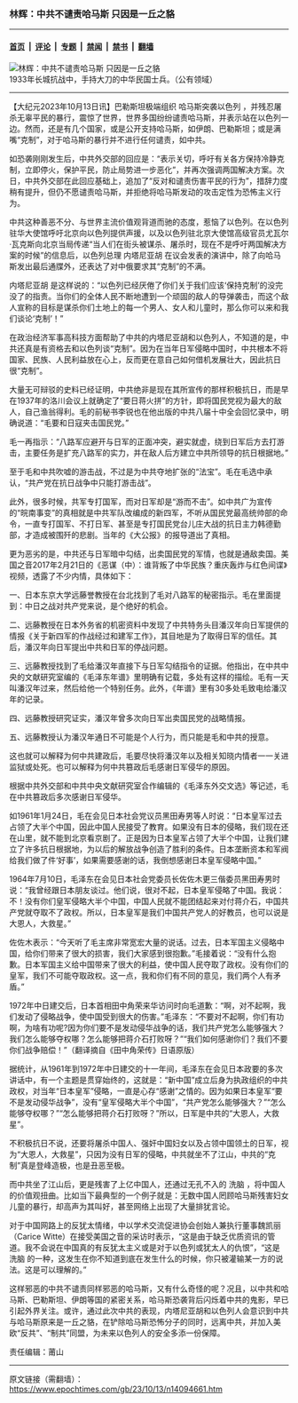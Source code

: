 ### 林辉：中共不谴责哈马斯 只因是一丘之貉

---

#### [首页](../../../..?n14094661) &nbsp;|&nbsp; [评论](../../../../../epoch-comment?n14094661) &nbsp;|&nbsp; [专题](../../../../../epoch-special?n14094661) &nbsp;|&nbsp; [禁闻](../../../../../epoch-news?n14094661) &nbsp;|&nbsp; [禁书](../../../../../books?n14094661) &nbsp;|&nbsp; [翻墙](https://github.com/gfw-breaker/nogfw/blob/master/README.md?n14094661)


<div><img alt="林辉：中共不谴责哈马斯 只因是一丘之貉" class="attachment-djy_600_400 size-djy_600_400 wp-post-image" src="https://i.epochtimes.com/assets/uploads/2021/05/id12986453-03ffd7b8a761461a368a172ab142ed61-600x400.jpg"/>
<div class="caption">
 1933年长城抗战中，手持大刀的中华民国士兵。（公有领域）
</div></div><hr/><div class="post_content" id="artbody" itemprop="articleBody">
 <!-- article content begin -->
 <p>
  【大纪元2023年10月13日讯】巴勒斯坦极端组织
  <ok href="https://www.epochtimes.com/gb/tag/%E5%93%88%E9%A9%AC%E6%96%AF%E7%AA%81%E8%A2%AD%E4%BB%A5%E8%89%B2%E5%88%97.html">
   哈马斯突袭以色列
  </ok>
  ，并残忍屠杀无辜平民的暴行，震惊了世界，世界多国纷纷谴责哈马斯，并表示站在以色列一边。然而，还是有几个国家，或是公开支持哈马斯，如伊朗、巴勒斯坦；或是满嘴“克制”，对于哈马斯的暴行并不进行任何谴责，如中共。
 </p>
 <p>
  如恐袭刚刚发生后，中共外交部的回应是：“表示关切，呼吁有关各方保持冷静克制，立即停火，保护平民，防止局势进一步恶化”，并再次强调两国解决方案。次日，中共外交部在此回应基础上，追加了“反对和谴责伤害平民的行为”，措辞力度稍有提升，但仍不愿谴责哈马斯，并拒绝将哈马斯发动的攻击定性为恐怖主义行为。
 </p>
 <p>
  中共这种善恶不分、与世界主流价值观背道而驰的态度，惹恼了以色列。在以色列驻华大使馆呼吁北京向以色列提供声援，以及以色列驻北京大使馆高级官员尤瓦尔·瓦克斯向北京当局传递“当人们在街头被谋杀、屠杀时，现在不是呼吁两国解决方案的时候”的信息后，以色列总理
  <ok href="https://www.epochtimes.com/gb/tag/%E5%86%85%E5%A1%94%E5%B0%BC%E4%BA%9A%E8%83%A1.html">
   内塔尼亚胡
  </ok>
  在议会发表的演讲中，除了向哈马斯发出最后通牒外，还表达了对中俄要求其“克制”的不满。
 </p>
 <p>
  <ok href="https://www.epochtimes.com/gb/tag/%E5%86%85%E5%A1%94%E5%B0%BC%E4%BA%9A%E8%83%A1.html">
   内塔尼亚胡
  </ok>
  是这样说的：“以色列已经厌倦了你们关于我们应该‘保持克制’的没完没了的指责。当你们的全体人民不断地遭到一个顽固的敌人的导弹袭击，而这个敌人宣称的目标是谋杀你们土地上的每一个男人、女人和儿童时，那么你可以来和我们谈论‘克制’！”
 </p>
 <p>
  在政治经济军事高科技方面帮助了中共的内塔尼亚胡和以色列人，不知道的是，中共还真是有资格去和以色列谈“克制”。因为在当年日军侵略中国时，中共根本不将国家、民族、人民利益放在心上，反而更在意自己如何借机发展壮大，因此抗日很“克制”。
 </p>
 <p>
  大量无可辩驳的史料已经证明，中共绝非是现在其所宣传的那样积极抗日，而是早在1937年的洛川会议上就确定了“要日蒋火拼”的方针，即将国民党视为最大的敌人，自己渔翁得利。毛的前秘书李锐也在他出版的中共八届十中全会回忆录中，明确说道：“毛要和日寇夹击国民党。”
 </p>
 <p>
  毛一再指示：“八路军应避开与日军的正面冲突，避实就虚，绕到日军后方去打游击，主要任务是扩充八路军的实力，并在敌人后方建立中共所领导的抗日根据地。”
 </p>
 <p>
  至于毛和中共吹嘘的游击战，不过是为中共夺地扩张的“法宝”。毛在毛选中承认，“共产党在抗日战争中只能打游击战”。
 </p>
 <p>
  此外，很多时候，共军专打国军，而对日军却是“游而不击”。如中共广为宣传的“皖南事变”的真相就是中共军队改编成的新四军，不听从国民党最高统帅部的命令，一直专打国军、不打日军、甚至是专打国民党台儿庄大战的抗日主力韩德勤部，才造成被围歼的悲剧。当年的《大公报》的报导道出了真相。
 </p>
 <p>
  更为恶劣的是，中共还与日军暗中勾结，出卖国民党的军情，也就是通敌卖国。美国之音2017年2月21日的《恶谋（中）：谁背叛了中华民族？重庆轰炸与红色间谍》视频，透露了不少内情，具体如下：
 </p>
 <p>
  一、日本东京大学远藤誉教授在台北找到了毛对八路军的秘密指示。毛在里面提到：中日之战对共产党来说，是个绝好的机会。
 </p>
 <p>
  二、远藤教授在日本外务省的机密资料中发现了中共特务头目潘汉年向日军提供的情报《关于新四军的作战经过和建军工作》，其目地是为了取得日军的信任。其后，潘汉年向日军提出中共和日军的停战问题。
 </p>
 <p>
  三、远藤教授找到了毛给潘汉年直接下与日军勾结指令的证据。他指出，在中共中央的文献研究室编的《毛泽东年谱》里明确有记载，多处有这样的描绘。毛有一天叫潘汉年过来，然后给他一个特别任务。此外，《年谱》里有30多处毛致电给潘汉年的记录。
 </p>
 <p>
  四、远藤教授研究证实，潘汉年曾多次向日军出卖国民党的战略情报。
 </p>
 <p>
  五、远藤教授认为潘汉年通日不可能是个人行为，而只能是毛和中共的授意。
 </p>
 <p>
  这也就可以解释为何中共建政后，毛要尽快将潘汉年以及相关知晓内情者一一关进监狱或处死。也可以解释为何中共篡政后毛感谢日军侵华的原因。
 </p>
 <p>
  根据中共外交部和中共中央文献研究室合作编辑的《毛泽东外交文选》等记述，毛在中共篡政后多次感谢日军侵华。
 </p>
 <p>
  如1961年1月24日，毛在会见日本社会党议员黑田寿男等人时说：“日本皇军过去占领了大半个中国，因此中国人民接受了教育。如果没有日本的侵略，我们现在还在山里，就不能到北京看京剧了。正是因为日本皇军占领了大半个中国，让我们建立了许多抗日根据地，为以后的解放战争创造了胜利的条件。日本垄断资本和军阀给我们做了件‘好事’，如果需要感谢的话，我倒想感谢日本皇军侵略中国。”
 </p>
 <p>
  1964年7月10日，毛泽东在会见日本社会党委员长佐佐木更三偕委员黑田寿男时说：“我曾经跟日本朋友谈过。他们说，很对不起，日本皇军侵略了中国。我说：不！没有你们皇军侵略大半个中国，中国人民就不能团结起来对付蒋介石，中国共产党就夺取不了政权。所以，日本皇军是我们中国共产党人的好教员，也可以说是大恩人，大救星。”
 </p>
 <p>
  佐佐木表示：“今天听了毛主席非常宽宏大量的说话。过去，日本军国主义侵略中国，给你们带来了很大的损害，我们大家感到很抱歉。”毛接着说：“没有什么抱歉。日本军国主义给中国带来了很大的利益，使中国人民夺取了政权。没有你们的皇军，我们不可能夺取政权。这一点，我和你们有不同的意见，我们两个人有矛盾。”
 </p>
 <p>
  1972年中日建交后，日本首相田中角荣来华访问时向毛道歉：“啊，对不起啊，我们发动了侵略战争，使中国受到很大的伤害。”毛泽东：“不要对不起啊，你们有功啊，为啥有功呢?因为你们要不是发动侵华战争的话，我们共产党怎么能够强大？我们怎么能够夺权哪？怎么能够把蒋介石打败呀？”“我们如何感谢你们？我们不要你们战争赔偿！”（翻译摘自《田中角荣传》日语原版）
 </p>
 <p>
  据统计，从1961年到1972年中日建交的十一年间，毛泽东在会见日本政要的多次讲话中，有一个主题是贯穿始终的，这就是：“新中国”成立后身为执政组织的中共政权，对当年“日本皇军”侵略，一直是心存“感谢”之情的。因为如果日本皇军“要不是发动侵华战争”，没有“皇军侵略大半个中国”，“共产党怎么能够强大？”“怎么能够夺权哪？”“怎么能够把蒋介石打败呀？”所以，日军是中共的“大恩人，大救星”。
 </p>
 <p>
  不积极抗日不说，还要将屠杀中国人、强奸中国妇女以及占领中国领土的日军，视为“大恩人，大救星”，只因为没有日军的侵略，中共就坐不了江山，中共的“克制”真是登峰造极，也是丑恶至极。
 </p>
 <p>
  而中共坐了江山后，更是残害了上亿中国人，还通过无孔不入的
  <ok href="https://www.epochtimes.com/gb/tag/%E6%B4%97%E8%84%91.html">
   洗脑
  </ok>
  ，将中国人的价值观扭曲。比如当下最典型的一个例子就是：无数中国人罔顾哈马斯残害妇女儿童的暴行，却高声为其叫好，甚至网络上出现了大量排犹言论。
 </p>
 <p>
  对于中国网路上的反犹太情绪，中以学术交流促进协会创始人兼执行董事魏凯丽（Carice Witte）在接受美国之音的采访时表示，“这是由于缺乏优质资讯的管道。我不会说在中国真的有反犹太主义或是对于以色列或犹太人的仇恨”，“这是
  <ok href="https://www.epochtimes.com/gb/tag/%E6%B4%97%E8%84%91.html">
   洗脑
  </ok>
  的一种，这发生在你不知道到底在发生什么的时候，你只被灌输某一方的说法。这是可以理解的。”
 </p>
 <p>
  这样邪恶的中共不谴责同样邪恶的哈马斯，又有什么奇怪的呢？况且，以中共和哈马斯、巴勒斯坦、伊朗等国的紧密关系，哈马斯恐袭背后闪烁着中共的鬼影，早已引起外界关注。或许，通过此次中共的表现，内塔尼亚胡和以色列人会意识到中共与哈马斯原来是一丘之貉，在铲除哈马斯恐怖分子的同时，远离中共，并加入美欧“反共”、“制共”同盟，为未来以色列人的安全多添一份保障。
 </p>
 <p>
  责任编辑：莆山
 </p>
 <!-- article content end -->
 <div id="below_article_ad">
 </div>
</div>


---

原文链接（需翻墙）：https://www.epochtimes.com/gb/23/10/13/n14094661.htm
